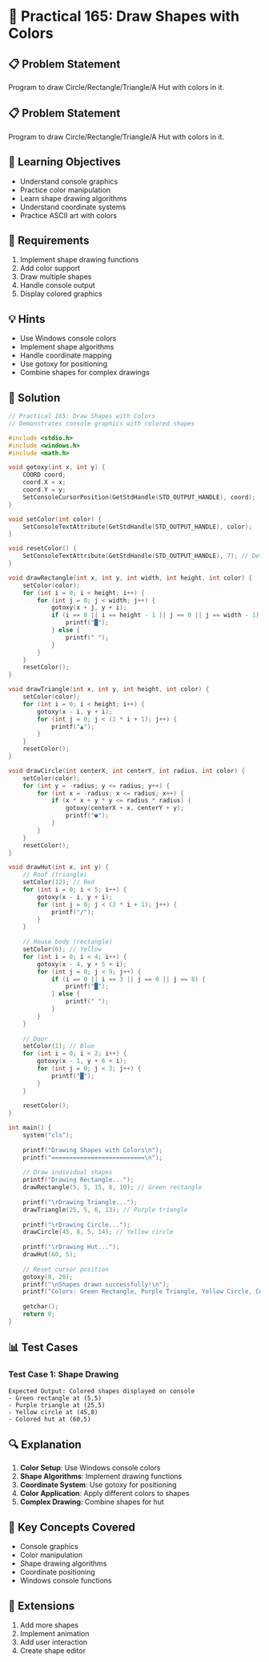 # 🎯 Practical 165: Draw Shapes with Colors

## 📋 Problem Statement

Program to draw Circle/Rectangle/Triangle/A Hut with colors in it.

## 📋 Problem Statement

Program to draw Circle/Rectangle/Triangle/A Hut with colors in it.

## 🎯 Learning Objectives

- Understand console graphics
- Practice color manipulation
- Learn shape drawing algorithms
- Understand coordinate systems
- Practice ASCII art with colors

## 📝 Requirements

1. Implement shape drawing functions
2. Add color support
3. Draw multiple shapes
4. Handle console output
5. Display colored graphics

## 💡 Hints

- Use Windows console colors
- Implement shape algorithms
- Handle coordinate mapping
- Use gotoxy for positioning
- Combine shapes for complex drawings

## 🔧 Solution

```c
// Practical 165: Draw Shapes with Colors
// Demonstrates console graphics with colored shapes

#include <stdio.h>
#include <windows.h>
#include <math.h>

void gotoxy(int x, int y) {
    COORD coord;
    coord.X = x;
    coord.Y = y;
    SetConsoleCursorPosition(GetStdHandle(STD_OUTPUT_HANDLE), coord);
}

void setColor(int color) {
    SetConsoleTextAttribute(GetStdHandle(STD_OUTPUT_HANDLE), color);
}

void resetColor() {
    SetConsoleTextAttribute(GetStdHandle(STD_OUTPUT_HANDLE), 7); // Default white
}

void drawRectangle(int x, int y, int width, int height, int color) {
    setColor(color);
    for (int i = 0; i < height; i++) {
        for (int j = 0; j < width; j++) {
            gotoxy(x + j, y + i);
            if (i == 0 || i == height - 1 || j == 0 || j == width - 1) {
                printf("█");
            } else {
                printf(" ");
            }
        }
    }
    resetColor();
}

void drawTriangle(int x, int y, int height, int color) {
    setColor(color);
    for (int i = 0; i < height; i++) {
        gotoxy(x - i, y + i);
        for (int j = 0; j < (2 * i + 1); j++) {
            printf("▲");
        }
    }
    resetColor();
}

void drawCircle(int centerX, int centerY, int radius, int color) {
    setColor(color);
    for (int y = -radius; y <= radius; y++) {
        for (int x = -radius; x <= radius; x++) {
            if (x * x + y * y <= radius * radius) {
                gotoxy(centerX + x, centerY + y);
                printf("●");
            }
        }
    }
    resetColor();
}

void drawHut(int x, int y) {
    // Roof (triangle)
    setColor(12); // Red
    for (int i = 0; i < 5; i++) {
        gotoxy(x - i, y + i);
        for (int j = 0; j < (2 * i + 1); j++) {
            printf("/");
        }
    }
    
    // House body (rectangle)
    setColor(6); // Yellow
    for (int i = 0; i < 4; i++) {
        gotoxy(x - 4, y + 5 + i);
        for (int j = 0; j < 9; j++) {
            if (i == 0 || i == 3 || j == 0 || j == 8) {
                printf("█");
            } else {
                printf(" ");
            }
        }
    }
    
    // Door
    setColor(1); // Blue
    for (int i = 0; i < 2; i++) {
        gotoxy(x - 1, y + 6 + i);
        for (int j = 0; j < 3; j++) {
            printf("█");
        }
    }
    
    resetColor();
}

int main() {
    system("cls");
    
    printf("Drawing Shapes with Colors\n");
    printf("==========================\n");
    
    // Draw individual shapes
    printf("Drawing Rectangle...");
    drawRectangle(5, 5, 15, 8, 10); // Green rectangle
    
    printf("\rDrawing Triangle...");
    drawTriangle(25, 5, 6, 13); // Purple triangle
    
    printf("\rDrawing Circle...");
    drawCircle(45, 8, 5, 14); // Yellow circle
    
    printf("\rDrawing Hut...");
    drawHut(60, 5);
    
    // Reset cursor position
    gotoxy(0, 20);
    printf("\nShapes drawn successfully!\n");
    printf("Colors: Green Rectangle, Purple Triangle, Yellow Circle, Colored Hut\n");
    
    getchar();
    return 0;
}
```

## 📊 Test Cases

### Test Case 1: Shape Drawing
```
Expected Output: Colored shapes displayed on console
- Green rectangle at (5,5)
- Purple triangle at (25,5) 
- Yellow circle at (45,8)
- Colored hut at (60,5)
```

## 🔍 Explanation

1. **Color Setup**: Use Windows console colors
2. **Shape Algorithms**: Implement drawing functions
3. **Coordinate System**: Use gotoxy for positioning
4. **Color Application**: Apply different colors to shapes
5. **Complex Drawing**: Combine shapes for hut

## 🎯 Key Concepts Covered

- Console graphics
- Color manipulation
- Shape drawing algorithms
- Coordinate positioning
- Windows console functions

## 🚀 Extensions

1. Add more shapes
2. Implement animation
3. Add user interaction
4. Create shape editor